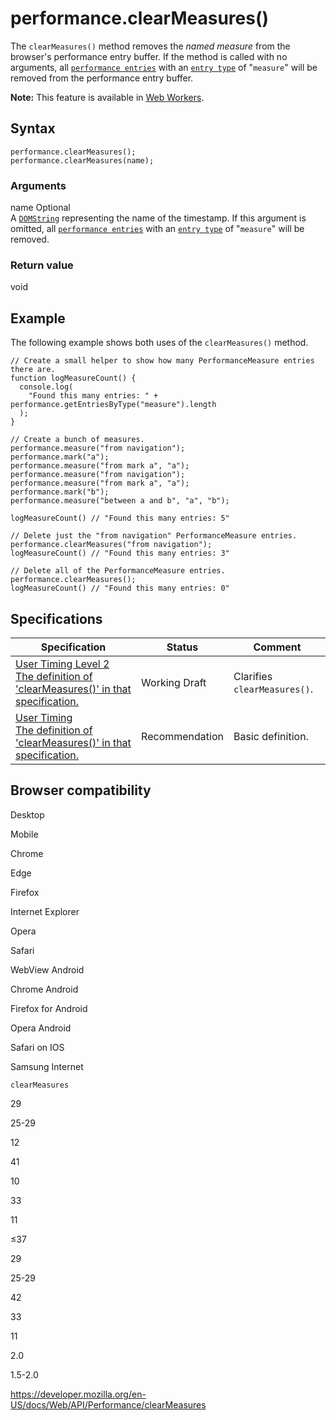 performance.clearMeasures()
===========================

The `clearMeasures()` method removes the *named measure* from the browser's performance entry buffer. If the method is called with no arguments, all [`performance entries`](../performanceentry) with an [`entry type`](../performanceentry/entrytype) of "`measure`" will be removed from the performance entry buffer.

**Note:** This feature is available in [Web Workers](../web_workers_api).

Syntax
------

    performance.clearMeasures();
    performance.clearMeasures(name);

### Arguments

name <span class="badge inline optional">Optional</span>   
A [`DOMString`](../domstring) representing the name of the timestamp. If this argument is omitted, all [`performance entries`](../performanceentry) with an [`entry type`](../performanceentry/entrytype) of "`measure`" will be removed.

### Return value

void

Example
-------

The following example shows both uses of the `clearMeasures()` method.

    // Create a small helper to show how many PerformanceMeasure entries there are.
    function logMeasureCount() {
      console.log(
        "Found this many entries: " + performance.getEntriesByType("measure").length
      );
    }

    // Create a bunch of measures.
    performance.measure("from navigation");
    performance.mark("a");
    performance.measure("from mark a", "a");
    performance.measure("from navigation");
    performance.measure("from mark a", "a");
    performance.mark("b");
    performance.measure("between a and b", "a", "b");

    logMeasureCount() // "Found this many entries: 5"

    // Delete just the "from navigation" PerformanceMeasure entries.
    performance.clearMeasures("from navigation");
    logMeasureCount() // "Found this many entries: 3"

    // Delete all of the PerformanceMeasure entries.
    performance.clearMeasures();
    logMeasureCount() // "Found this many entries: 0"

Specifications
--------------

<table><thead><tr class="header"><th>Specification</th><th>Status</th><th>Comment</th></tr></thead><tbody><tr class="odd"><td><a href="https://w3c.github.io/user-timing/#dom-performance-clearmeasures">User Timing Level 2<br />
<span class="small">The definition of 'clearMeasures()' in that specification.</span></a></td><td><span class="spec-wd">Working Draft</span></td><td>Clarifies <code>clearMeasures()</code>.</td></tr><tr class="even"><td><a href="https://www.w3.org/TR/user-timing/#dom-performance-clearmeasures">User Timing<br />
<span class="small">The definition of 'clearMeasures()' in that specification.</span></a></td><td><span class="spec-rec">Recommendation</span></td><td>Basic definition.</td></tr></tbody></table>

Browser compatibility
---------------------

Desktop

Mobile

Chrome

Edge

Firefox

Internet Explorer

Opera

Safari

WebView Android

Chrome Android

Firefox for Android

Opera Android

Safari on IOS

Samsung Internet

`clearMeasures`

29

25-29

12

41

10

33

11

≤37

29

25-29

42

33

11

2.0

1.5-2.0

<a href="https://developer.mozilla.org/en-US/docs/Web/API/Performance/clearMeasures" class="_attribution-link">https://developer.mozilla.org/en-US/docs/Web/API/Performance/clearMeasures</a>
